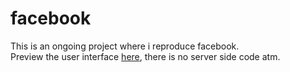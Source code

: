# facebook
This is an ongoing project where i reproduce facebook. <br>
Preview the user interface <a href ="ogagaisi.github.io">here</a>, there is no server side code atm.

